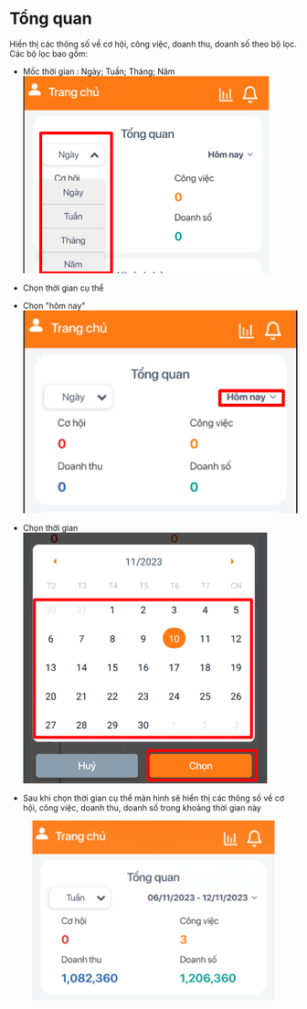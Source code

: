 # Tổng quan

Hiển thị các thông số về cơ hội, công việc, doanh thu, doanh số theo bộ lọc. Các bộ lọc bao gồm:

* Mốc thời gian : Ngày; Tuần; Tháng; Năm  ![](<../../../../.gitbook/assets/image (259).png>)
* Chọn thời gian cụ thể&#x20;



* Chọn "hôm nay"                                          ![](<../../../../.gitbook/assets/image (262).png>)
* Chọn thời gian                                             ![](<../../../../.gitbook/assets/image (263).png>)
* Sau khi chọn thời gian cụ thể màn hình sẽ hiển thị các thông số về cơ hội, công việc, doanh thu, doanh số trong khoảng thời gian này

<div align="left">

<figure><img src="../../../../.gitbook/assets/image (264).png" alt=""><figcaption></figcaption></figure>

</div>

